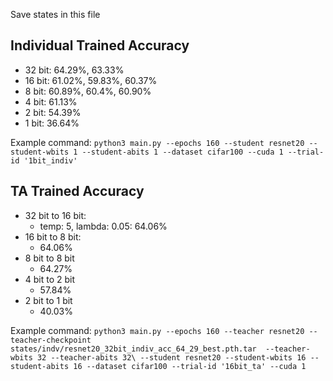 Save states in this file

## Individual Trained Accuracy
* 32 bit: 64.29%, 63.33%
* 16 bit: 61.02%, 59.83%, 60.37%
* 8 bit: 60.89%, 60.4%, 60.90%
* 4 bit: 61.13%
* 2 bit: 54.39%
* 1 bit: 36.64%

Example command:
`python3 main.py --epochs 160 --student resnet20 --student-wbits 1 --student-abits 1 --dataset cifar100 --cuda 1 --trial-id '1bit_indiv'`

## TA Trained Accuracy
* 32 bit to 16 bit:
    * temp: 5, lambda: 0.05: 64.06%
*  16 bit to 8 bit:
    * 64.06%
* 8 bit to 8 bit
    * 64.27%
* 4 bit to 2 bit
    * 57.84%
* 2 bit to 1 bit
    * 40.03%
    
Example command:
`python3 main.py --epochs 160 --teacher resnet20 --teacher-checkpoint states/indv/resnet20_32bit_indiv_acc_64_29_best.pth.tar  --teacher-wbits 32 --teacher-abits 32\
  --student resnet20 --student-wbits 16 --student-abits 16 --dataset cifar100 --trial-id '16bit_ta' --cuda 1`
